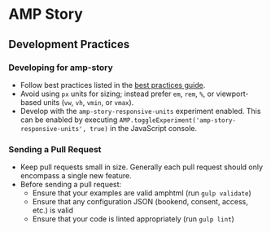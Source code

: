 # AMP Story

## Development Practices

### Developing for amp-story
- Follow best practices listed in the [best practices guide](https://www.ampproject.org/docs/fundamentals/amp_story_best_practices).
- Avoid using `px` units for sizing; instead prefer `em`, `rem`, `%`, or
viewport-based units (`vw`, `vh`, `vmin`, or `vmax`).
- Develop with the `amp-story-responsive-units` experiment enabled.  This can be
enabled by executing `AMP.toggleExperiment('amp-story-responsive-units', true)`
in the JavaScript console.

### Sending a Pull Request
- Keep pull requests small in size.  Generally each pull request should only
encompass a single new feature.
- Before sending a pull request:
    - Ensure that your examples are valid amphtml (run `gulp validate`)
    - Ensure that any configuration JSON (bookend, consent, access, etc.) is
    valid
    - Ensure that your code is linted appropriately (run `gulp lint`)
